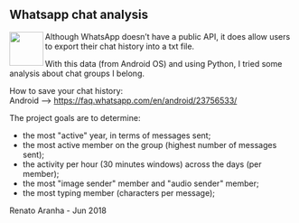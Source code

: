 ## Whatsapp chat analysis

<img align="left" width="60" height="60" src="https://lh3.googleusercontent.com/bYtqbOcTYOlgc6gqZ2rwb8lptHuwlNE75zYJu6Bn076-hTmvd96HH-6v7S0YUAAJXoJN">

Although WhatsApp doesn’t have a public API, it does allow users to export their chat history into a txt file.

With this data (from Android OS) and using Python, I tried some analysis about chat groups I belong. 

How to save your chat history:\
Android --> https://faq.whatsapp.com/en/android/23756533/


The project goals are to determine:

- the most "active" year, in terms of messages sent;
- the most active member on the group (highest number of messages sent);
- the activity per hour (30 minutes windows) across the days (per member);
- the most "image sender" member and "audio sender" member;
- the most typing member (characters per message);

Renato Aranha - Jun 2018
